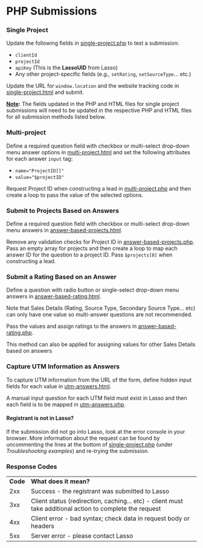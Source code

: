 <h1>PHP Submissions</h1>

<h3><a name="single-project">Single Project</a></h3>
<p>Update the following fields in <a href="https://github.com/csapna/submission-forms/blob/main/php-forms/php/single-project.php" target="_blank">single-project.php</a> to test a submission:</p>
<ul>
<li><code>clientId</code></li>
<li><code>projectId</code></li>
<li><code>apiKey</code> (This is the <b>LassoUID</b> from Lasso)</li>
<li>Any other project-specific fields (e.g., <code>setRating</code>, <code>setSourceType</code>... etc.)</li>
</ul>
<p> Update the URL for <code>window.location</code> and the website tracking code in <a href="https://github.com/csapna/submission-forms/blob/main/php-forms/single-project.html" target="_blank">single-project.html</a> and submit.</p>
<p><b><u>Note</u>:</b> The fields updated in the PHP and HTML files for single project submissions will need to be updated in the respective PHP and HTML files for all submission methods listed below.</p>

<h3><a name="multi-project">Multi-project</a></h3>
<p>Define a required question field with checkbox or multi-select drop-down menu answer options in <a href="https://github.com/csapna/submission-forms/blob/main/php-forms/multi-project.html">multi-project.html</a> and set the following attributes for each answer <code>input</code> tag:
<ul>
<li><code>name="ProjectID[]"</code></li>
<li><code>value="$projectID"</code></li>
</ul>
<p>Request Project ID when constructing a lead in <a href="https://github.com/csapna/submission-forms/blob/main/php-forms/php/multi-project.php" target="_blank">multi-project.php</a> and then create a loop to pass the value of the selected options.</p>

<h3><a name="answer-project">Submit to Projects Based on Answers</a></h3>
<p>Define a required question field with checkbox or multi-select drop-down menu answers in <a href="https://github.com/csapna/submission-forms/blob/main/php-forms/answer-based-projects.html">answer-based-projects.html</a>.</p>
<p>Remove any validation checks for Project ID in <a href="https://github.com/csapna/submission-forms/blob/main/php-forms/php/answer-based-projects.php">answer-based-projects.php</a>. Pass an empty array for projects and then create a loop to map each answer ID for the question to a project ID. Pass <code>$projects[0]</code> when constructing a lead.</p>

<h3><a name="answer-rating">Submit a Rating Based on an Answer</a></h3>
<p>Define a question with radio button or single-select drop-down menu answers in <a href="https://github.com/csapna/submission-forms/blob/main/php-forms/answer-based-rating.html">answer-based-rating.html</a>.</p>
<p>Note that Sales Details (Rating, Source Type, Secondary Source Type... etc) can only have one value so multi-answer questions are not recommended.</p>
<p>Pass the values and assign ratings to the answers in <a href="https://github.com/csapna/submission-forms/blob/main/php-forms/php/answer-based-rating.php">answer-based-rating.php</a>.</p>
<p>This method can also be applied for assigning values for other Sales Details based on answers</p>

<h3><a name="answer-utm">Capture UTM Information as Answers</a></h3>
<p>To capture UTM information from the URL of the form, define hidden input fields for each value in <a href="https://github.com/csapna/submission-forms/blob/main/php-forms/utm-answers.html">utm-answers.html</a>.</p>
<p>A manual input question for each UTM field must exist in Lasso and then each field is to be mapped in <a href="https://github.com/csapna/submission-forms/blob/main/php-forms/php/utm-answers.php">utm-answers.php</a>.</p>

<h4><a name="troubleshooting">Registrant is not in Lasso?</a></h3>
<p>If the submission did not go into Lasso, look at the error console in your browser. More information about the request can be found by uncommenting the lines at the bottom of <a href="https://github.com/csapna/submission-forms/blob/main/php-forms/php/single-project.php" target="_blank">single-project.php</a> (under <i>Troubleshooting examples</i>) and re-trying the submission.</p>

<h3><a name="response-codes">Response Codes</a></h3>
<table>
<tr>
<td><b>Code</b></td>
<td><b>What does it mean?</b></td>
</tr>
<tr>
<td>2xx</td>
<td>Success - the registrant was submitted to Lasso</td>
</tr>
<tr>
<td>3xx</td>
<td>Client status (redirection, caching... etc) - client must take additional action to complete the request</td>
</tr>
<tr>
<td>4xx</td>
<td>Client error - bad syntax; check data in request body or headers</td>
</tr>
<tr>
<td>5xx</td>
<td>Server error - please contact Lasso</td>
</tr>
</table>
